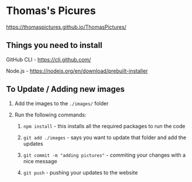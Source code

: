 # Thomas's Picures

https://thomaspictures.github.io/ThomasPictures/

## Things you need to install

GitHub CLI - https://cli.github.com/

Node.js - https://nodejs.org/en/download/prebuilt-installer

## To Update / Adding new images

1) Add the images to the `./images/` folder

2) Run the following commands:

    1) `npm install` - this installs all the required packages to run the code

    2) `git add ./images` - says you want to update that folder and add the updates

    3) `git commit -m "adding pictures"` - commiting your changes with a nice message

    4) `git push` - pushing your updates to the website

